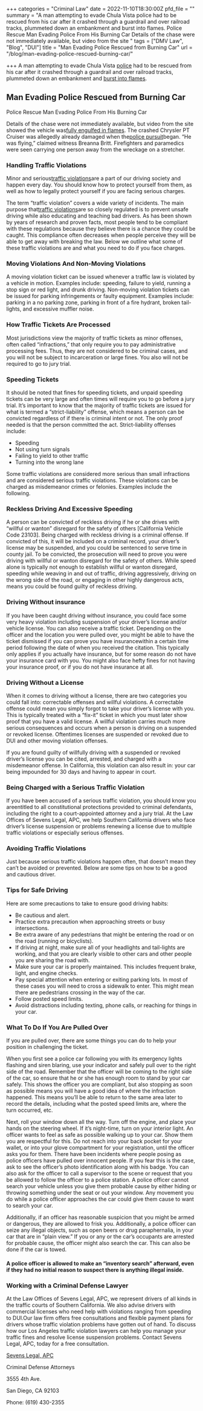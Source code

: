 +++
categories = "Criminal Law"
date = 2022-11-10T18:30:00Z
pfd_file = ""
summary = "A man attempting to evade Chula Vista police had to be rescued from his car after it crashed through a guardrail and over railroad tracks, plummeted down an embankment and burst into flames. Police Rescue Man Evading Police From His Burning Car Details of the chase were not immediately available, but video from the site "
tags = ["DMV Law", "Blog", "DUI"]
title = "Man Evading Police Rescued from Burning Car"
url = "/blog/man-evading-police-rescued-burning-car/"

+++
A man attempting to evade Chula Vista [police](http://sevenslegal.com/) had to be rescued from his car after it crashed through a guardrail and over railroad tracks, plummeted down an embankment and [burst into flames](http://sevenslegal.com/).

## Man Evading Police Rescued from Burning Car

Police Rescue Man Evading Police From His Burning Car

Details of the chase were not immediately available, but video from the site showed the vehicle was[fully engulfed in flames](http://sevenslegal.com/). The crashed Chrysler PT Cruiser was allegedly already damaged when the[police pursuit](http://sevenslegal.com/)began. “He was flying,” claimed witness Breanna Britt. Firefighters and paramedics were seen carrying one person away from the wreckage on a stretcher.

### Handling Traffic Violations

Minor and serious[traffic violations](http://sevenslegal.com/)are a part of our driving society and happen every day. You should know how to protect yourself from them, as well as how to legally protect yourself if you are facing serious charges.

The term “traffic violation” covers a wide variety of incidents. The main purpose that[traffic violations](http://sevenslegal.com/)are so closely regulated is to prevent unsafe driving while also educating and teaching bad drivers. As has been shown by years of research and proven facts, most people tend to be compliant with these regulations because they believe there is a chance they could be caught. This compliance often decreases when people perceive they will be able to get away with breaking the law. Below we outline what some of these traffic violations are and what you need to do if you face charges.

### Moving Violations And Non-Moving Violations

A moving violation ticket can be issued whenever a traffic law is violated by a vehicle in motion. Examples include: speeding, failure to yield, running a stop sign or red light, and drunk driving. Non-moving violation tickets can be issued for parking infringements or faulty equipment. Examples include: parking in a no parking zone, parking in front of a fire hydrant, broken tail-lights, and excessive muffler noise.

### How Traffic Tickets Are Processed

Most jurisdictions view the majority of traffic tickets as minor offenses, often called “infractions,” that only require you to pay administrative processing fees. Thus, they are not considered to be criminal cases, and you will not be subject to incarceration or large fines. You also will not be required to go to jury trial.

### Speeding Tickets

It should be noted that fines for speeding tickets, and unpaid speeding tickets can be very large and often times will require you to go before a jury trial. It’s important to know that the majority of traffic tickets are issued for what is termed a “strict-liability” offense, which means a person can be convicted regardless of if there is criminal intent or not. The only proof needed is that the person committed the act. Strict-liability offenses include:

* Speeding
* Not using turn signals
* Failing to yield to other traffic
* Turning into the wrong lane

Some traffic violations are considered more serious than small infractions and are considered serious traffic violations. These violations can be charged as misdemeanor crimes or felonies. Examples include the following.

### Reckless Driving And Excessive Speeding

A person can be convicted of reckless driving if he or she drives with “willful or wanton” disregard for the safety of others \[California Vehicle Code 23103\]. Being charged with reckless driving is a criminal offense. If convicted of this, it will be included on a criminal record, your driver’s license may be suspended, and you could be sentenced to serve time in county jail. To be convicted, the prosecution will need to prove you were driving with willful or wanton disregard for the safety of others. While speed alone is typically not enough to establish willful or wanton disregard, speeding while weaving in and out of traffic, driving aggressively, driving on the wrong side of the road, or engaging in other highly dangerous acts, means you could be found guilty of reckless driving.

### Driving Without insurance

If you have been caught driving without insurance, you could face some very heavy violation including suspension of your driver’s license and/or vehicle license. You can also receive a traffic ticket. Depending on the officer and the location you were pulled over, you might be able to have the ticket dismissed if you can prove you have insurancewithin a certain time period following the date of when you received the citation. This typically only applies if you actually have insurance, but for some reason do not have your insurance card with you. You might also face hefty fines for not having your insurance proof, or if you do not have insurance at all.

### Driving Without a License

When it comes to driving without a license, there are two categories you could fall into: correctable offenses and willful violations. A correctable offense could mean you simply forgot to take your driver’s license with you. This is typically treated with a “fix-it” ticket in which you must later show proof that you have a valid license. A willful violation carries much more serious consequences and occurs when a person is driving on a suspended or revoked license. Oftentimes licenses are suspended or revoked due to DUI and other moving violation offenses.

If you are found guilty of willfully driving with a suspended or revoked driver’s license you can be cited, arrested, and charged with a misdemeanor offense. In California, this violation can also result in: your car being impounded for 30 days and having to appear in court.

### Being Charged with a Serious Traffic Violation

If you have been accused of a serious traffic violation, you should know you areentitled to all constitutional protections provided to criminal defendants, including the right to a court-appointed attorney and a jury trial. At the Law Offices of Sevens Legal, APC, we help Southern California drivers who face driver’s license suspension or problems renewing a license due to multiple traffic violations or especially serious offenses.

### Avoiding Traffic Violations

Just because serious traffic violations happen often, that doesn’t mean they can’t be avoided or prevented. Below are some tips on how to be a good and cautious driver.

### Tips for Safe Driving

Here are some precautions to take to ensure good driving habits:

* Be cautious and alert.
* Practice extra precaution when approaching streets or busy intersections.
* Be extra aware of any pedestrians that might be entering the road or on the road (running or bicyclists).
* If driving at night, make sure all of your headlights and tail-lights are working, and that you are clearly visible to other cars and other people you are sharing the road with.
* Make sure your car is properly maintained. This includes frequent brake, light, and engine checks.
* Pay special attention when entering or exiting parking lots. In most of these cases you will need to cross a sidewalk to enter. This might mean there are pedestrians crossing in the way of the car.
* Follow posted speed limits.
* Avoid distractions including texting, phone calls, or reaching for things in your car.

### What To Do If You Are Pulled Over

If you are pulled over, there are some things you can do to help your position in challenging the ticket.

When you first see a police car following you with its emergency lights flashing and siren blaring, use your indicator and safely pull over to the right side of the road. Remember that the officer will be coming to the right side of the car, so ensure that he or she has enough room to stand by your car safely. This shows the officer you are compliant, but also stopping as soon as possible means you will have a good idea of where the infraction happened. This means you’ll be able to return to the same area later to record the details, including what the posted speed limits are, where the turn occurred, etc.

Next, roll your window down all the way. Turn off the engine, and place your hands on the steering wheel. If it’s night-time, turn on your interior light. An officer wants to feel as safe as possible walking up to your car. Show them you are respectful for this. Do not reach into your back pocket for your wallet, or into your glove compartment for your registration, until the officer asks you for them. There have been incidents where people posing as police officers have pulled over innocent people. If you fear this is the case, ask to see the officer’s photo identification along with his badge. You can also ask for the officer to call a supervisor to the scene or request that you be allowed to follow the officer to a police station. A police officer cannot search your vehicle unless you give them probable cause by either hiding or throwing something under the seat or out your window. Any movement you do while a police officer approaches the car could give them cause to want to search your car.

Additionally, if an officer has reasonable suspicion that you might be armed or dangerous, they are allowed to frisk you. Additionally, a police officer can seize any illegal objects, such as open beers or drug paraphernalia, in your car that are in “plain view.” If you or any or the car’s occupants are arrested for probable cause, the officer might also search the car. This can also be done if the car is towed.

#### A police officer is allowed to make an “inventory search” afterward, even if they had no initial reason to suspect there is anything illegal inside.

### Working with a Criminal Defense Lawyer

At the Law Offices of Sevens Legal, APC, we represent drivers of all kinds in the traffic courts of Southern California. We also advise drivers with commercial licenses who need help with violations ranging from speeding to DUI.Our law firm offers free consultations and flexible payment plans for drivers whose traffic violation problems have gotten out of hand. To discuss how our Los Angeles traffic violation lawyers can help you manage your traffic fines and resolve license suspension problems. Contact Sevens Legal, APC, today for a free consultation.

[Sevens Legal, APC](https://www.sevenslegal.com/ "Sevens Legal, APC")

Criminal Defense Attorneys

3555 4th Ave.

San Diego, CA 92103

Phone: (619) 430-2355